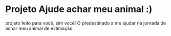 # Projeto Ajude achar meu animal :)

projeto feito para você, sim você! O predestinado a me ajudar na jornada de achar meu animal de estimação